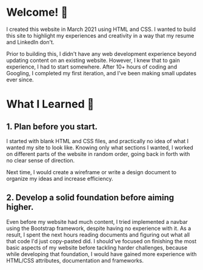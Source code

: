 Welcome! 👋
=================
I created this website in March 2021 using HTML and CSS. I wanted to build this
site to highlight my experiences and creativity in a way that my resume and LinkedIn don't. 

Prior to building this, I didn't have any web development experience beyond updating content on
an existing website. However, I knew that to gain experience, I had to start somewhere. After 10+ hours of 
coding and Googling, I completed my first iteration, and I've been making small updates ever since.

# What I Learned 🧠
## 1. Plan before you start.
I started with blank HTML and CSS files, and practically no idea of what I wanted my site to look like. Knowing only what sections I wanted, I worked on
different parts of the website in random order, going back in forth with no clear sense of direction. 

Next time, I would create a wireframe or write a design document to organize my ideas and increase efficiency.

## 2. Develop a solid foundation before aiming higher.
Even before my website had much content, I tried implemented a navbar using the Bootstrap framework, despite
having no experience with it. As a result, I spent the next hours reading documents and figuring out what all that code I'd just copy-pasted did.
I should've focused on finishing the most basic aspects of my website before tackling harder challenges, because while
developing that foundation, I would have gained more experience with HTML/CSS attributes, documentation and frameworks.
